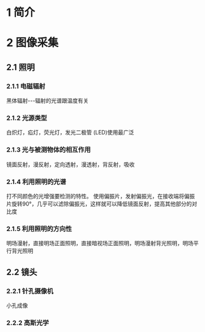 # 1 简介
# 2 图像采集
## 2.1 照明
### 2.1.1 电磁辐射
黑体辐射---辐射的光谱跟温度有关
### 2.1.2 光源类型
白炽灯，疝灯，荧光灯，发光二极管 (LED)使用最广泛
### 2.1.3 光与被测物体的相互作用
镜面反射，漫反射，定向透射，漫透射，背反射，吸收
### 2.1.4 利用照明的光谱
打不同颜色的光增强要检测的特性。
使用偏振片，发射偏振光，在接收端将偏振片旋转90°，几乎可以滤除偏振光，这样就可以降低镜面反射，提高其他部分的对比度
### 2.1.5 利用照明的方向性
明场漫射，直接明场正面照明，直接暗视场正面照明，明场漫射背光照明，明场平行背光照明

## 2.2 镜头
### 2.2.1 针孔摄像机
小孔成像
### 2.2.2 高斯光学
 




